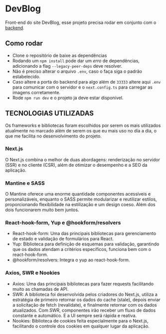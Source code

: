 # DevBlog

Front-end do site DevBlog, esse projeto precisa rodar em conjunto com o [backend](https://github.com/Emanuel-Boaventura/dev-blog-nest).

## Como rodar

- Clone o repositório de baixe as dependências
- Rodando um `npm install` pode dar um _erro_ de dependências, adicionando a flag `--legacy-peer-deps` deve resolver.
- Não é preciso alterar o arquivo `.env`, caso o faça siga o padrão estabelecido.
- Caso altere a porta do backend para algo além de `33333` altere aqui `.env` para comunicar com o servidor e o `next.config.ts` para carregar as imagens corretamente.
- Rode `npm run dev` e o projeto ja deve estar disponível.

## TECNOLOGIAS UTILIZADAS

Os frameworks e bibliotecas foram escolhidos por serem os mais utilizados atualmente no marcado além de serem os que eu mais uso no dia a dia, o que me facilita no desenvolvimento do projeto.

### Next.js

O Next.js combina o melhor de duas abordagens: renderização no servidor (SSR) e no cliente (CSR), além de otimizar o desempenho e a SEO da aplicação.

### Mantine e SASS

O Mantine oferece uma enorme quantidade componentes acessíveis e personalizáveis, enquanto o SASS permite modularizar e reutilizar estilos, proporcionando flexibilidade na estilização e um design coeso. Além dos dois funcionarem muito bem juntos.

### React-hook-form, Yup e @hookform/resolvers

- React-hook-form: Uma das principais bibliotecas para gerenciamento de estado e validação de formulários para React.
- Yup: Biblioteca para definição de esquemas para validação, garantindo que os dados atendam a critérios específicos, funciona bem com o react-hook-form.
- @hookform/resolvers: Integra o yup ao react-hook-form.

### Axios, SWR e Nookies

- Axios: Uma das principais bibliotecas para fazer requests facilitando muito as chamadas de API.
- SWR: A biblioteca foi desenvolvida pelos criadores do Next.js, utiliza a estratégia de primeiro retornar os dados do cache (stale), depois enviar a solicitação de fetch (revalidate), e finalmente retornar com os dados atualizados. Com SWR, componentes irão receber um fluxo de dados constante e automático. E a UI sempre será rápida e reativa.
- Nookies: Biblioteca de cookies feita especialmente para o Next.js, facilitando o controle dos cookies em qualquer lugar da aplicação.
